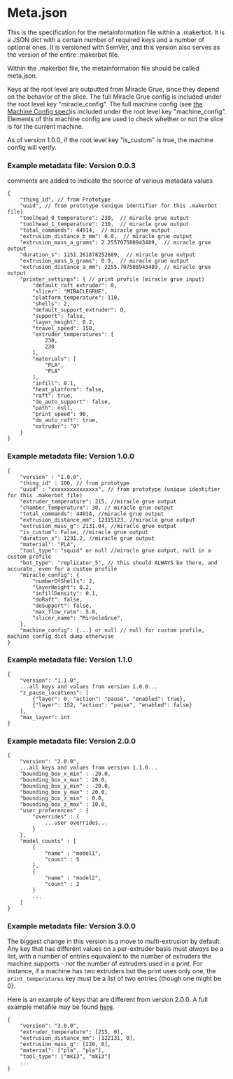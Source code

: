 # Meta.json

This is the specification for the metainformation file within a .makerbot. It is a JSON dict with a certain number of required keys and a number of optional ones. It is versioned with SemVer, and this version also serves as the version of the entire .makerbot file.

Within the .makerbot file, the metainformation file should be called meta.json.

Keys at the root level are outputted from Miracle Grue, since they depend on the behavior of the slice.
The full Miracle Grue config is included under the root level key "miracle_config".
The full machine config (see [the Machine Config spec](https://docs.google.com/a/makerbot.com/document/d/1-JIKrlPBehgXxOYXXMeODoY5HF40ijci4clz1MhyhIk/edit))is included under the root level key "machine_config". Elements of this machine config are used to check whether or not the slice is for the current machine.

As of version 1.0.0, if the root level key "is_custom" is true, the machine config will verify.

### Example metadata file: Version 0.0.3
comments are added to indicate the source of various metadata values

    {
        "thing_id", // from Prototype
        "uuid", // from prototype (unique identifier for this .makerbot file)
        "toolhead_0_temperature": 230,  // miracle grue output
        "toolhead_1_temperature": 230,  // miracle grue output
        "total_commands": 44914,  // miracle grue output
        "extrusion_distance_b_mm": 0.0,  // miracle grue output
        "extrusion_mass_a_grams": 2.255707508943489,  // miracle grue output
        "duration_s": 1151.261878252689,  // miracle grue output
        "extrusion_mass_b_grams": 0.0,  // miracle grue output
        "extrusion_distance_a_mm": 2255.707508943489, // miracle grue output
        "printer_settings": { // print profile (miracle grue input)
            "default_raft_extruder": 0,
            "slicer": "MIRACLEGRUE",
            "platform_temperature": 110,
            "shells": 2,
            "default_support_extruder": 0,
            "support": false,
            "layer_height": 0.2,
            "travel_speed": 150,
            "extruder_temperatures": [
                230,
                230
            ],
            "materials": [
                "PLA",
                "PLA"
            ],
            "infill": 0.1,
            "heat_platform": false,
            "raft": true,
            "do_auto_support": false,
            "path": null,
            "print_speed": 90,
            "do_auto_raft": true,
            "extruder": "0"
        }
    }


### Example metadata file: Version 1.0.0

    {
        "version" : "1.0.0",
        "thing_id" : 100, // from prototype
        "uuid" : "xxxxxxxxxxxxxxx", // from prototype (unique identifier for this .makerbot file)
        "extruder_temperature": 215, //miracle grue output
        "chamber_temperature": 30, // miracle grue output
        "total_commands": 44914, //miracle grue output
        "extrusion_distance_mm": 12315123, //miracle grue output
        "extrusion_mass_g": 2131.04, //miracle grue output
        "is_custom": False, //miracle grue output
        "duration_s": 1231.2, //miracle grue output
        "material": "PLA",
        "tool_type": "squid" or null //miracle grue output, null in a custom profile
        "bot_type": "replicator_5", // this should ALWAYS be there, and accurate, even for a custom profile
        "miracle_config": {
            "numberOfShells": 2,
            "layerHeight": 0.2,
            "infillDensity": 0.1,
            "doRaft": false,
            "doSupport": false,
            "max_flow_rate": 5.0,
            "slicer_name": "MiracleGrue",
        },
        "machine_config": {...} or null // null for custom profile, machine config dict dump otherwise
    }

### Example metadata file: Version 1.1.0

    {
        "version": "1.1.0",
        ...all keys and values from version 1.0.0...
        "z_pause_locations": [
            {"layer": 0, "action": "pause", "enabled": true},
            {"layer": 152, "action": "pause", "enabled": false}
        ],
        "max_layer": int
    }

### Example metadata file: Version 2.0.0

    {
        "version": "2.0.0",
        ...all keys and values from version 1.1.0...
        "bounding_box_x_min" : -20.0,
        "bounding_box_x_max" : 20.0,
        "bounding_box_y_min" : -20.0,
        "bounding_box_y_max" : 20.0,
        "bounding_box_z_min" : 0.0,
        "bounding_box_z_max" : 10.0,
        "user_preferences" : {
            "overrides" : {
                ...user overrides...
            }
        },
        "model_counts" : [
            {
                "name" : "model1",
                "count" : 5
            },
            {
                "name" : "model2",
                "count" : 2
            }
            ...
        ]
    }

### Example metadata file: Version 3.0.0
The biggest change in this version is a move to multi-extrusion by default. Any key that has different values on a per-extruder basis must _always_ be a list, with a number of entries equivalent to the number of extruders the machine supports - _not_ the number of extruders used in a print. For instance, if a machine has two extruders but the print uses only one, the `print_temperatures` key must be a list of two entries (though one might be 0).

Here is an example of keys that are different from version 2.0.0. A full example metafile may be found [here](example_meta_v3.json).

	{
		"version": "3.0.0",
		"extruder_temperature": [215, 0],
		"extrusion_distance_mm": [122131, 0],
		"extrusion_mass_g": [220, 0],
		"material": ["pla", "pla"],
		"tool_type": ["mk13", "mk13"]
		...
	}
